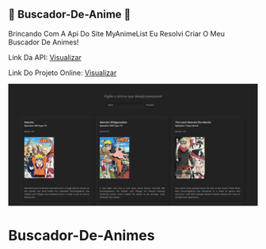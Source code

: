 ## 🔵 Buscador-De-Anime 🔵
Brincando Com A Api Do Site MyAnimeList Eu Resolvi Criar O Meu Buscador De Animes!

Link Da API: [Visualizar](https://jikan.moe/)

Link Do Projeto Online: [Visualizar](https://LucasssMODS.github.io/Buscador-De-Anime/)

![Preview](https://github.com/LucasssMODS/Buscador-De-Anime/blob/main/preview.png)
# Buscador-De-Animes
